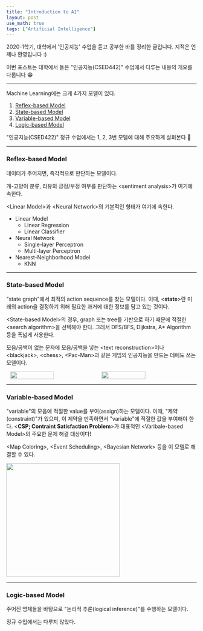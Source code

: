 ```yaml
---
title: "Introduction to AI"
layout: post
use_math: true
tags: ["Artificial Intelligence"]
---
```



2020-1학기, 대학에서 '인공지능' 수업을 듣고 공부한 바를 정리한 글입니다. 지적은 언제나 환영입니다 :)

이번 포스트는 대학에서 들은 "인공지능(CSED442)" 수업에서 다루는 내용의 개요를 다룹니다 😁

<hr/>

Machine Learning에는 크게 4가지 모델이 있다.

1. [Reflex-based Model](#reflex-based-model)
2. [State-based Model](#state-based-model)
3. [Variable-based Model](#variable-based-model)
4. [Logic-based Model](#logic-based-model)

"인공지능(CSED422)" 정규 수업에서는 1, 2, 3번 모델에 대해 주요하게 살펴본다 👀

<hr/>

### Reflex-based Model

데이터가 주어지면, 즉각적으로 판단하는 모델이다.

개-고양이 분류, 리뷰의 긍정/부정 여부를 판단하는 \<sentiment analysis\>가 여기에 속한다.

\<Linear Model\>과 \<Neural Network\>의 기본적인 형태가 여기에 속한다.

- Linear Model
  - Linear Regression
  - Linear Classifier
- Neural Network
  - Single-layer Perceptron
  - Multi-layer Perceptron
- Nearest-Neighborhood Model
  - KNN

<hr/>

### State-based Model

"state graph"에서 최적의 action sequence를 찾는 모델이다. 이때, \<**state**\>란 <span class="half_HL">미래의 action을 결정하기 위해 필요한 과거에 대한 정보를 담고 있는 것</span>이다.

\<State-based Model\>의 경우, graph 또는 tree를 기반으로 하기 때문에 적절한 \<search algorithm\>을 선택해야 한다. 그래서 DFS/BFS, Dijkstra, A* Algorithm 등을 폭넓게 사용한다.

모음/공백이 없는 문자에 모음/공백을 넣는 \<text reconstruction\>이나 \<blackjack\>, \<chess\>, \<Pac-Man\>과 같은 게임의 인공지능을 만드는 데에도 쓰는 모델이다.

<div class="img-wrapper" style="display:flex; justify-content:center; align-items:center;">
    <img src="{{ "/images/artificial-intelligence/intro-to-AI-1.png" | relative_url }}" style="float:left; width:48%;">
    <img src="{{ "/images/artificial-intelligence/intro-to-AI-2.png" | relative_url }}" style="float:left; width:48%;">
</div>

<hr/>

### Variable-based Model

"variable"의 모음에 적절한 value를 부여(assign)하는 모델이다. 이때, "제약(constraint)"가 있으며, 이 제약을 만족하면서 "variable"에 적절한 값을 부여해야 한다. \<**CSP; Contraint Satisfaction Problem**\>가 대표적인 \<Varibale-based Model\>의 주요한 문제 해결 대상이다!

\<Map Coloring\>, \<Event Scheduling\>, \<Bayesian Network\> 등을 이 모델로 해결할 수 있다.

<div class="img-wrapper">
  <img src="{{ "/images/artificial-intelligence/intro-to-AI-3.png" | relative_url }}" width="300px">
</div>

<hr/>

### Logic-based Model

주어진 명제들을 바탕으로 "논리적 추론(logical inference)"를 수행하는 모델이다.

정규 수업에서는 다루지 않았다.



